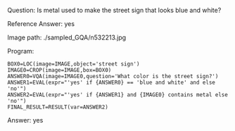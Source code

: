 Question: Is metal used to make the street sign that looks blue and white?

Reference Answer: yes

Image path: ./sampled_GQA/n532213.jpg

Program:

```
BOX0=LOC(image=IMAGE,object='street sign')
IMAGE0=CROP(image=IMAGE,box=BOX0)
ANSWER0=VQA(image=IMAGE0,question='What color is the street sign?')
ANSWER1=EVAL(expr="'yes' if {ANSWER0} == 'blue and white' and else 'no'")
ANSWER2=EVAL(expr="'yes' if {ANSWER1} and {IMAGE0} contains metal else 'no'")
FINAL_RESULT=RESULT(var=ANSWER2)
```
Answer: yes

